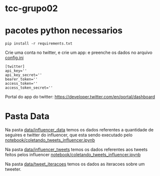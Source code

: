 # tcc-grupo02

# pacotes python necessarios

```
pip install -r requirements.txt
```

Crie uma conta no twitter, e crie um app: e preenche os dados no arquivo [config.ini](config.ini)

```
[twitter]
api_key=''
api_key_secret=''
bearer_token=''
access_token=''
access_token_secret=''
```

Portal do app do twitter: https://developer.twitter.com/en/portal/dashboard



# Pasta Data

Na pasta [data/influencer_data](data/influencer_data/) temos os dados referentes a quantidade de seguires e twitter do influencer, que esta sendo executado pelo [notebook/coletando_tweets_influencer.ipynb](notebook/coletando_tweets_influencer.ipynb)

Na pasta [data/influencer_tweets](data/influencer_tweets/) temos os dados referentes aos tweets feitos pelos influencer [notebook/coletando_tweets_influencer.ipynb](notebook/coletando_tweets_influencer.ipynb)

Na pasta [data/tweet_iteracoes](data/tweet_iteracoes/) temos os dados as iteracoes sobre um tweeter.